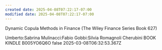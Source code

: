 ```yaml
---
created date: 2025-04-08T07:22:17-07:00
modified date: 2025-04-08T07:22:17-07:00
---
```

Dynamic Copula Methods in Finance (The Wiley Finance Series Book 627)

Umberto:Sabrina Mulinacci:Fabio Gobbi:Silvia Romagnoli Cherubini
BOOK
KINDLE
B005YO6Q6O
false
2025-03-08T06:32:53.367Z
